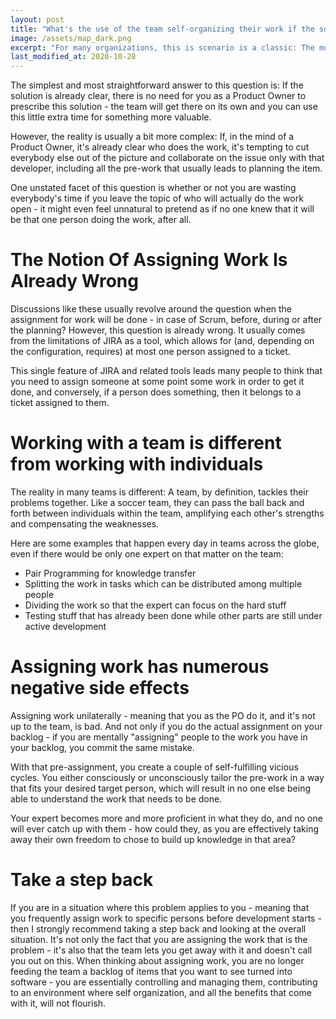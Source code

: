 ```yaml
---
layout: post
title: "What's the use of the team self-organizing their work if the solution is clear?"
image: /assets/map_dark.png
excerpt: "For many organizations, this is scenario is a classic: The most important task can only be done by a single developer. If things are that clear, then why shouldn't Product Owners assign work to them directly?"
last_modified_at: 2020-10-28
---
```

The simplest and most straightforward answer to this question is: If the
solution is already clear, there is no need for you as a Product Owner to
prescribe this solution - the team will get there on its own and you can use
this little extra time for something more valuable.

However, the reality is usually a bit more complex: If, in the mind of a Product
Owner, it's already clear who does the work, it's tempting to cut everybody else
out of the picture and collaborate on the issue only with that developer,
including all the pre-work that usually leads to planning the item.

One unstated facet of this question is whether or not you are wasting everybody's
time if you leave the topic of who will actually do the work open - it might
even feel unnatural to pretend as if no one knew that it will be that one person
doing the work, after all.

# The Notion Of Assigning Work Is Already Wrong
Discussions like these usually revolve around the question when the assignment
for work will be done - in case of Scrum, before, during or after the planning?
However, this question is already wrong. It usually comes from the limitations
of JIRA as a tool, which allows for (and, depending on the configuration,
requires) at most one person assigned to a ticket. 

This single feature of JIRA and related tools leads many people to think that
you need to assign someone at some point some work in order to get it done, and
conversely, if a person does something, then it belongs to a ticket assigned to
them.


# Working with a team is different from working with individuals
The reality in many teams is different: A team, by definition, tackles their
problems together. Like a soccer team, they can pass the ball back and forth
between individuals within the team, amplifying each other's strengths and
compensating the weaknesses.

Here are some examples that happen every day in teams across the globe, even if
there would be only one expert on that matter on the team:

- Pair Programming for knowledge transfer
- Splitting the work in tasks which can be distributed among multiple people
- Dividing the work so that the expert can focus on the hard stuff
- Testing stuff that has already been done while other parts are still under
  active development

# Assigning work has numerous negative side effects
Assigning work unilaterally - meaning that you as the PO do it, and it's not up
to the team, is bad. And not only if you do the actual assignment on your
backlog - if you are mentally "assigning" people to the work you have in your
backlog, you commit the same mistake.

With that pre-assignment, you create a couple of self-fulfilling vicious cycles.
You either consciously or unconsciously tailor the pre-work in a way that fits
your desired target person, which will result in no one else being able to
understand the work that needs to be done.

Your expert becomes more and more proficient in what they do, and no one will
ever catch up with them - how could they, as you are effectively taking away
their own freedom to chose to build up knowledge in that area?

# Take a step back
If you are in a situation where this problem applies to you - meaning that you
frequently assign work to specific persons before development starts - then I
strongly recommend taking a step back and looking at the overall situation. It's
not only the fact that you are assigning the work that is the problem - it's
also that the team lets you get away with it and doesn't call you out on this.
When thinking about assigning work, you are no longer feeding the team a backlog
of items that you want to see turned into software - you are essentially
controlling and managing them, contributing to an environment where self
organization, and all the benefits that come with it, will not flourish.